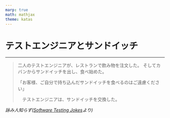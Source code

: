 ```yaml
---
marp: true
math: mathjax
theme: katas
---
```

<!-- 
size: 16:9
paginate: true
-->
<!-- header: 勉強会# ― エンジニアとしての解像度を高めるための勉強会-->

# テストエンジニアとサンドイッチ

---

> 二人のテストエンジニアが、レストランで飲み物を注文した。
> そしてカバンからサンドイッチを出し、食べ始めた。
> 
> 「お客様、ご自分で持ち込んだサンドイッチを食べるのはご遠慮ください」
>
>　テストエンジニアは、サンドイッチを交換した。

_詠み人知らず([Software Testing Jokes](https://softwaretestingfundamentals.com/software-testing-jokes/#Sandwich)より)_